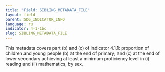 ```yaml
---
title: "Field: SIBLING_METADATA_FILE"
layout: field
parent: SDG_INDICATOR_INFO
language: ru
indicator: 4-1-1bc
slug: SIBLING_METADATA_FILE
---
```

This metadata covers part (b) and (c) of indicator 4.1.1: proportion of children and young people (b) at the end of primary; and (c) at the end of lower secondary achieving at least a minimum proficiency level in (i) reading and (ii) mathematics, by sex.